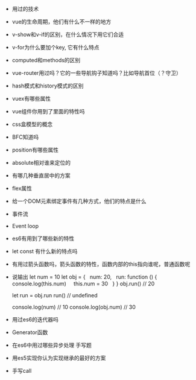 - 用过的技术
- vue的生命周期，他们有什么不一样的地方
- v-show和v-if的区别，在什么情况下用它们合适
- v-for为什么要加个key, 它有什么特点
- computed和methods的区别
- vue-router用过吗？它的一些导航钩子知道吗？比如导航首位（？守卫）
- hash模式和history模式的区别
- vuex有哪些属性
- vue组件你用到了里面的特性吗
- css盒模型的概念
- BFC知道吗
- position有哪些属性
- absolute相对谁来定位的
- 有哪几种垂直居中的方案
- flex属性
- 给一个DOM元素绑定事件有几种方式，他们的特点是什么
- 事件流
- Event loop
- es6有用到了哪些新的特性
- let const 有什么新的特点吗
- 有用过箭头函数吗，箭头函数的特性，函数内部的this指向谁呢，普通函数呢
- 说输出
  let num = 10
  let obj = {
    num: 20,
    run: function () {
      console.log(this.num)
      this.num = 30
    }
  }
  obj.run() // 20

  let run = obj.run
  run() // undefined

  console.log(num)  // 10
  console.log(obj.num)  // 30
- 用过es6的迭代器吗
- Generator函数
- 在es6中用过哪些异步处理
手写题
- 用es5实现你认为实现继承的最好的方案
- 手写call